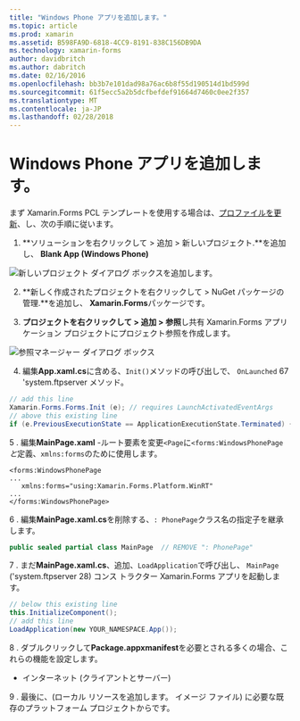 ```yaml
---
title: "Windows Phone アプリを追加します。"
ms.topic: article
ms.prod: xamarin
ms.assetid: B598FA9D-6818-4CC9-8191-838C156DB9DA
ms.technology: xamarin-forms
author: davidbritch
ms.author: dabritch
ms.date: 02/16/2016
ms.openlocfilehash: bb3b7e101dad98a76ac6b8f55d190514d1bd599d
ms.sourcegitcommit: 61f5ecc5a2b5dcfbefdef91664d7460c0ee2f357
ms.translationtype: MT
ms.contentlocale: ja-JP
ms.lasthandoff: 02/28/2018
---
```

# <a name="adding-a-windows-phone-app"></a>Windows Phone アプリを追加します。


まず Xamarin.Forms PCL テンプレートを使用する場合は、[プロファイルを更新](~/xamarin-forms/platform/windows/installation/index.md)、し、次の手順に従います。

1. **ソリューションを右クリックして > 追加 > 新しいプロジェクト.**を追加し、 **Blank App (Windows Phone)**

  ![](phone-images/add-wp81.png "新しいプロジェクト ダイアログ ボックスを追加します。")

2. **新しく作成されたプロジェクトを右クリックして > NuGet パッケージの管理.**を追加し、 **Xamarin.Forms**パッケージです。

3. **プロジェクトを右クリックして > 追加 > 参照**し共有 Xamarin.Forms アプリケーション プロジェクトにプロジェクト参照を作成します。

  ![](phone-images/addref.png "参照マネージャー ダイアログ ボックス")

4. 編集**App.xaml.cs**に含める、`Init()`メソッドの呼び出しで、 `OnLaunched` 67 'system.ftpserver メソッド。

```csharp
// add this line
Xamarin.Forms.Forms.Init (e); // requires LaunchActivatedEventArgs
// above this existing line
if (e.PreviousExecutionState == ApplicationExecutionState.Terminated) {}
```

 5 . 編集**MainPage.xaml** -ルート要素を変更`<Page`に`<forms:WindowsPhonePage`*と*定義、`xmlns:forms`のために使用します。

```xaml
<forms:WindowsPhonePage
...
   xmlns:forms="using:Xamarin.Forms.Platform.WinRT"
...
</forms:WindowsPhonePage>
```

 6 . 編集**MainPage.xaml.cs**を削除する、`: PhonePage`クラス名の指定子を継承します。

```csharp
public sealed partial class MainPage  // REMOVE ": PhonePage"
```

 7 . まだ**MainPage.xaml.cs**、追加、`LoadApplication`で呼び出し、 `MainPage` ('system.ftpserver 28) コンス トラクター Xamarin.Forms アプリを起動します。

```csharp
// below this existing line
this.InitializeComponent();
// add this line
LoadApplication(new YOUR_NAMESPACE.App());
```

8 . ダブルクリックして**Package.appxmanifest**を必要とされる多くの場合、これらの機能を設定します。

  * インターネット (クライアントとサーバー)

9 . 最後に、(ローカル リソースを追加します。 イメージ ファイル) に必要な既存のプラットフォーム プロジェクトからです。

